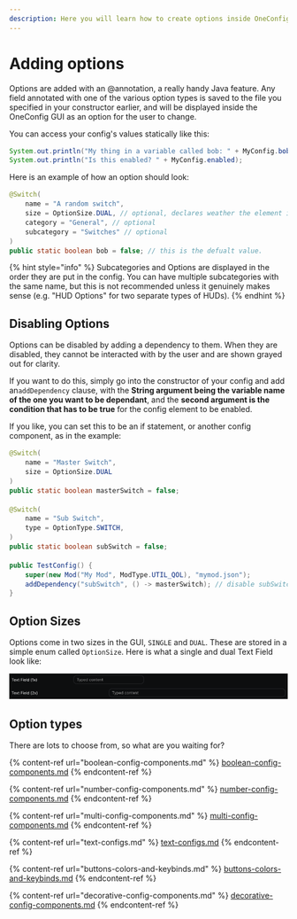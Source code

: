 ```yaml
---
description: Here you will learn how to create options inside OneConfig.
---
```


# Adding options

Options are added with an @annotation, a really handy Java feature. Any field annotated with one of the various option types is saved to the file you specified in your constructor earlier, and will be displayed inside the OneConfig GUI as an option for the user to change.

You can access your config's values statically like this:

```java
System.out.println("My thing in a variable called bob: " + MyConfig.bob);
System.out.println("Is this enabled? " + MyConfig.enabled);
```

Here is an example of how an option should look:

```java
@Switch(
    name = "A random switch",
    size = OptionSize.DUAL, // optional, declares weather the element is single column or dual column
    category = "General", // optional
    subcategory = "Switches" // optional
)
public static boolean bob = false; // this is the defualt value.
```

{% hint style="info" %}
Subcategories and Options are displayed in the order they are put in the config. You can have multiple subcategories with the same name, but this is not recommended unless it genuinely makes sense (e.g. "HUD Options" for two separate types of HUDs).
{% endhint %}

## Disabling Options

Options can be disabled by adding a dependency to them. When they are disabled, they cannot be interacted with by the user and are shown grayed out for clarity.&#x20;

If you want to do this, simply go into the constructor of your config and add an`addDependency` clause, with the **String argument being the variable name of the one you want to be dependant**, and the **second argument is the condition that has to be true** for the config element to be enabled.&#x20;

If you like, you can set this to be an if statement, or another config component, as in the example:

```java
@Switch(
    name = "Master Switch",
    size = OptionSize.DUAL
)
public static boolean masterSwitch = false;

@Switch(
    name = "Sub Switch",
    type = OptionType.SWITCH,
)
public static boolean subSwitch = false;

public TestConfig() {
    super(new Mod("My Mod", ModType.UTIL_QOL), "mymod.json");
    addDependency("subSwitch", () -> masterSwitch); // disable subSwitch if masterSwitch is off, making it dependant
}
```

## Option Sizes

Options come in two sizes in the GUI, `SINGLE` and `DUAL`. These are stored in a simple enum called `OptionSize`. Here is what a single and dual Text Field look like:

![Difference between Single and Dual Variants of a Text Field](<../../.gitbook/assets/image (2).png>)

## Option types

There are lots to choose from, so what are you waiting for?

{% content-ref url="boolean-config-components.md" %}
[boolean-config-components.md](boolean-config-components.md)
{% endcontent-ref %}

{% content-ref url="number-config-components.md" %}
[number-config-components.md](number-config-components.md)
{% endcontent-ref %}

{% content-ref url="multi-config-components.md" %}
[multi-config-components.md](multi-config-components.md)
{% endcontent-ref %}

{% content-ref url="text-configs.md" %}
[text-configs.md](text-configs.md)
{% endcontent-ref %}

{% content-ref url="buttons-colors-and-keybinds.md" %}
[buttons-colors-and-keybinds.md](buttons-colors-and-keybinds.md)
{% endcontent-ref %}

{% content-ref url="decorative-config-components.md" %}
[decorative-config-components.md](decorative-config-components.md)
{% endcontent-ref %}
